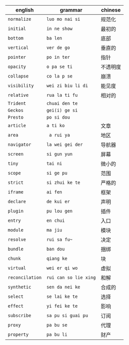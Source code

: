| english         | grammar               | chinese  |
| --------------- | --------------------- | -------- |
| `normalize`     | `luo mo nai si`       | 规范化   |
| `initial`       | `in ne show`          | 最初的   |
| `bottom`        | `ba len`              | 底部     |
| `vertical`      | `ver de go`           | 垂直的   |
| `pointer`       | `po in ter`           | 指针     |
| `opacity`       | `o pa se ti`          | 不透明度 |
| `collapse`      | `co la p se`          | 崩溃     |
| `visibility`    | `wei zi biu li di`    | 能见度   |
| `relative`      | `rua la ti fu`        | 相对的   |
| `Trident`       | `chuai den te`        |          |
| `Geckos`        | `gei(i) ge si`        |          |
| `Presto`        | `po si dou`           |          |
| `article`       | `a ti ko`             | 文章     |
| `area`          | ` a rui ya`           | 地区     |
| `navigator`     | `la wei gei der`      | 导航器   |
| `screen`        | `si gun yun`          | 屏幕     |
| `tiny`          | `tai ni`              | 微小的   |
| `scope`         | `si ge pu`            | 范围     |
| `strict`        | `si zhui ke te`       | 严格的   |
| `iframe`        | `ai fen`              | 框架     |
| `declare`       | `de kui er`           | 声明     |
| `plugin`        | `pu lou gen`          | 插件     |
| `entry`         | `en chui`             | 入口     |
| `module`        | `ma jiu`              | 模块     |
| `resolve`       | `rui sa fu~`          | 决定     |
| `bundle`        | `ban dou`             | 捆绑     |
| `chunk`         | `qiang ke`            | 块       |
| `virtual`       | `wei er qi wo`        | 虚拟     |
| `reconcilation` | `rui can so lie xing` | 和解     |
| `synthetic`     | `sen da nei ke`       | 合成的   |
| `select`        | `se lai ke te`        | 选择     |
| `effect`        | `yi fei ke te`        | 影响     |
| `subscribe`     | `sa pu si guai pu`    | 订阅     |
| `proxy`         | `pa bu se`            | 代理     |
| `property`      | `pa bu li`            | 财产     |
